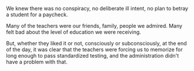We knew there was no conspiracy, no deliberate ill intent, no plan to
betray a student for a paycheck.

Many of the teachers were our friends, family, people we admired. Many felt
bad about the level of education we were receiving.

But, whether they liked it or not, consciously or subconsciously, at the
end of the day, it was clear that the teachers were forcing us to memorize
for long enough to pass standardized testing, and the administration didn't
have a problem with that.